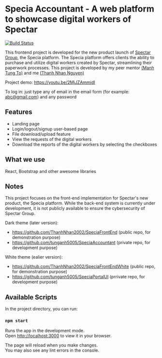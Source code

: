 # Specia Accountant - A web platform to showcase digital workers of Spectar

[![Build Status](https://dev.azure.com/SpectarRPA/SpectarRPA/_apis/build/status/SpeciaPortal?branchName=master)](https://dev.azure.com/SpectarRPA/SpectarRPA/_build/latest?definitionId=9&branchName=master)

This frontend project is developed for the new product launch of [Spectar Group](https://spectargroup.com), the Specia platform. The Specia platform offers clients the ability to purchase and utilize digital workers created by Spectar, streamlining their paperwork processes. This project is developed by my peer mentor [(Manh Tung To)](https://github.com/tunganh5005) and me [(Thanh Nhan Nguyen)](https://github.com/ThanhNhan2002)

Project demo: https://youtu.be/2MjJZAmmidI

To log in: just type any of email in the email form (for example: abc@gmail.com) and any password

## Features
* Landing page
* Login/logout/signup user-based page
* File download/upload feature
* View the requests of the digital workers
* Download the reports of the digital workers by selecting the checkboxes
  
## What we use
React, Bootstrap and other awesome libraries

## Notes 
This project focuses on the front-end implementation for Spectar's new product, the Specia platform. While the back-end system is currently under development, it is not publicly available to ensure the cybersecurity of Spectar Group.

Dark theme (later version):
* https://github.com/ThanhNhan2002/SpeciaFrontEnd (public repo, for demonstration purpose)
* https://github.com/tunganh5005/SpeciaAccountant (private repo, for development purpose)

White theme (ealier version):
* https://github.com/ThanhNhan2002/SpeciaFrontEndWhite (public repo, for demonstration purpose)
* https://github.com/tunganh5005/SpeciaPortalUI (prrivate repo, for development purpose)


## Available Scripts
In the project directory, you can run:

### `npm start`

Runs the app in the development mode.\
Open [http://localhost:3000](http://localhost:3000) to view it in your browser.

The page will reload when you make changes.\
You may also see any lint errors in the console.
